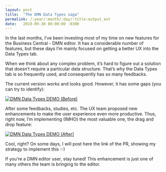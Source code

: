 ```yaml
---
layout: post
title:  "The DMN Data Types saga"
permalink: /:year/:month/:day/:title:output_ext
date:   2019-09-30 00:00:00 -0300
---
```


In the last months, I’ve been investing most of my time on new features for the Business Central - DMN editor. It has a considerable number of features, but these days I’m mainly focused on getting a better UX into the Data Types tab.

When we think about any complex problem, it’s hard to figure out a solution that doesn’t require a particular data structure. That’s why the Data Types tab is so frequently used, and consequently has so many feedbacks.

The current version works and looks good. However, it has some gaps (you can try to identify):

[![DMN Data Types DEMO (Before)](/assets/the-dmn-data-types-saga-before.gif "DMN Data Types DEMO (Before)")](/assets/the-dmn-data-types-saga-before.gif)

After some feedbacks, studies, etc. The UX team proposed new enhancements to make the user experience even more productive. Thus, right now, I’m implementing (IMHO) the most valuable one, the drag and drop feature:

[![DMN Data Types DEMO (After)](/assets/the-dmn-data-types-saga-after.gif "DMN Data Types DEMO (After)")](/assets/the-dmn-data-types-saga-after.gif)

Cool, right? On some days, I will post here the link of the PR, showing my strategy to implement this :-)

If you’re a DMN editor user, stay tuned! This enhancement is just one of many others the team is bringing to the editor.